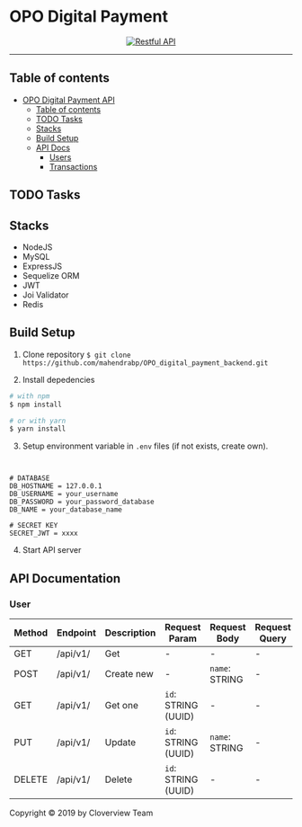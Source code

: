 # OPO Digital Payment

<p align="center">
  <a href="https://nodejs.org/">
    <img title="Restful API" src="https://cdn-images-1.medium.com/max/871/1*d2zLEjERsrs1Rzk_95QU9A.png">
  </a>
</p>

---

## Table of contents

- [OPO Digital Payment API]()
  - [Table of contents](#table-of-contents)
  - [TODO Tasks](#todo-tasks)
  - [Stacks](#stacks)
  - [Build Setup](#build-setup)
  - [API Docs](#api-docs)
    - [Users]()
    - [Transactions]()

## TODO Tasks

## Stacks

- NodeJS
- MySQL
- ExpressJS
- Sequelize ORM
- JWT
- Joi Validator
- Redis

## Build Setup

1. Clone repository
   `$ git clone https://github.com/mahendrabp/OPO_digital_payment_backend.git`

2. Install depedencies

```bash
# with npm
$ npm install

# or with yarn
$ yarn install
```

3. Setup environment variable in `.env` files (if not exists, create own).

```env


# DATABASE
DB_HOSTNAME = 127.0.0.1
DB_USERNAME = your_username
DB_PASSWORD = your_password_database
DB_NAME = your_database_name

# SECRET KEY
SECRET_JWT = xxxx
```

4. Start API server

## API Documentation

### User

| Method | Endpoint | Description | Request Param       | Request Body   | Request Query |
| ------ | -------- | ----------- | ------------------- | -------------- | ------------- |
| GET    | /api/v1/ | Get         | -                   | -              | -             |
| POST   | /api/v1/ | Create new  | -                   | `name`: STRING | -             |
| GET    | /api/v1/ | Get one     | `id`: STRING (UUID) | -              | -             |
| PUT    | /api/v1/ | Update      | `id`: STRING (UUID) | `name`: STRING | -             |
| DELETE | /api/v1/ | Delete      | `id`: STRING (UUID) | -              | -             |

Copyright © 2019 by Cloverview Team
